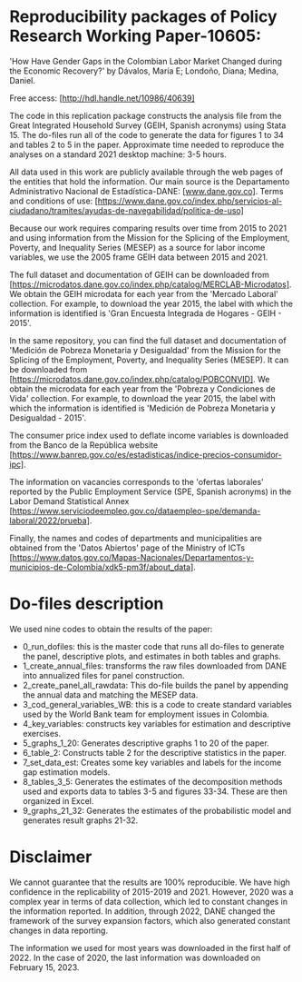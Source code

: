 # Reproducibility packages of Policy Research Working Paper-10605: 

'How Have Gender Gaps in the Colombian Labor Market Changed during the Economic Recovery?' by Dávalos, María E; Londoño, Diana; Medina, Daniel.

Free access: [http://hdl.handle.net/10986/40639]

The code in this replication package constructs the analysis file from the Great Integrated Household Survey (GEIH, Spanish acronyms) using Stata 15. The do-files run all of the code to generate the data for figures 1 to 34 and tables 2 to 5 in the paper. Approximate time needed to reproduce the analyses on a standard 2021 desktop machine: 3-5 hours.

All data used in this work are publicly available through the web pages of the entities that hold the information. Our main source is the Departamento Administrativo Nacional de Estadística-DANE: [www.dane.gov.co]. Terms and conditions of use: [https://www.dane.gov.co/index.php/servicios-al-ciudadano/tramites/ayudas-de-navegabilidad/politica-de-uso]

Because our work requires comparing results over time from 2015 to 2021 and using information from the Mission for the Splicing of the Employment, Poverty, and Inequality Series (MESEP) as a source for labor income variables, we use the 2005 frame GEIH data between 2015 and 2021. 

The full dataset and documentation of GEIH can be downloaded from [https://microdatos.dane.gov.co/index.php/catalog/MERCLAB-Microdatos]. We obtain the GEIH microdata for each year from the 'Mercado Laboral' collection. For example, to download the year 2015, the label with which the information is identified is 'Gran Encuesta Integrada de Hogares - GEIH - 2015'. 

In the same repository, you can find the full dataset and documentation of 'Medición de Pobreza Monetaria y Desigualdad' from the Mission for the Splicing of the Employment, Poverty, and Inequality Series (MESEP). It can be downloaded from [https://microdatos.dane.gov.co/index.php/catalog/POBCONVID]. We obtain the microdata for each year from the 'Pobreza y Condiciones de Vida' collection. For example, to download the year 2015, the label with which the information is identified is 'Medición de Pobreza Monetaria y Desigualdad - 2015'.

The consumer price index used to deflate income variables is downloaded from the Banco de la República website [https://www.banrep.gov.co/es/estadisticas/indice-precios-consumidor-ipc].

The information on vacancies corresponds to the 'ofertas laborales' reported by the Public Employment Service (SPE, Spanish acronyms) in the Labor Demand Statistical Annex [https://www.serviciodeempleo.gov.co/dataempleo-spe/demanda-laboral/2022/prueba].

Finally, the names and codes of departments and municipalities are obtained from the 'Datos Abiertos' page of the Ministry of ICTs [https://www.datos.gov.co/Mapas-Nacionales/Departamentos-y-municipios-de-Colombia/xdk5-pm3f/about_data].

# Do-files description
We used nine codes to obtain the results of the paper:

- 0_run_dofiles: this is the master code that runs all do-files to generate the panel, descriptive plots, and estimates in both tables and graphs.
- 1_create_annual_files: transforms the raw files downloaded from DANE into annualized files for panel construction.
- 2_create_panel_all_rawdata: This do-file builds the panel by appending the annual data and matching the MESEP data.
- 3_cod_general_variables_WB: this is a code to create standard variables used by the World Bank team for employment issues in Colombia.
- 4_key_variables: constructs key variables for estimation and descriptive exercises.
- 5_graphs_1_20: Generates descriptive graphs 1 to 20 of the paper.
- 6_table_2: Constructs table 2 for the descriptive statistics in the paper.
- 7_set_data_est: Creates some key variables and labels for the income gap estimation models.
- 8_tables_3_5: Generates the estimates of the decomposition methods used and exports data to tables 3-5 and figures 33-34. These are then organized in Excel.
- 9_graphs_21_32: Generates the estimates of the probabilistic model and generates result graphs 21-32.

# Disclaimer

We cannot guarantee that the results are 100% reproducible. We have high confidence in the replicability of 2015-2019 and 2021. However, 2020 was a complex year in terms of data collection, which led to constant changes in the information reported. In addition, through 2022, DANE changed the framework of the survey expansion factors, which also generated constant changes in data reporting.

The information we used for most years was downloaded in the first half of 2022. In the case of 2020, the last information was downloaded on February 15, 2023. 
